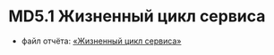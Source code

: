 # MD5.1 Жизненный цикл сервиса 

- файл отчёта: [«Жизненный цикл сервиса»](https://github.com/bitcoineazy/Android_Apps/blob/main/MD51_Service/Report_MD51.pdf)

